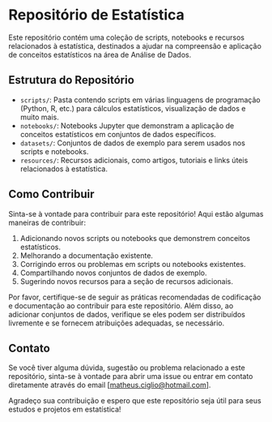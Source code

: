 # Repositório de Estatística

Este repositório contém uma coleção de scripts, notebooks e recursos relacionados à estatística, destinados a ajudar na compreensão e aplicação de conceitos estatísticos na área de Análise de Dados.

## Estrutura do Repositório

- `scripts/`: Pasta contendo scripts em várias linguagens de programação (Python, R, etc.) para cálculos estatísticos, visualização de dados e muito mais.
- `notebooks/`: Notebooks Jupyter que demonstram a aplicação de conceitos estatísticos em conjuntos de dados específicos.
- `datasets/`: Conjuntos de dados de exemplo para serem usados nos scripts e notebooks.
- `resources/`: Recursos adicionais, como artigos, tutoriais e links úteis relacionados à estatística.

## Como Contribuir

Sinta-se à vontade para contribuir para este repositório! Aqui estão algumas maneiras de contribuir:

1. Adicionando novos scripts ou notebooks que demonstrem conceitos estatísticos.
2. Melhorando a documentação existente.
3. Corrigindo erros ou problemas em scripts ou notebooks existentes.
4. Compartilhando novos conjuntos de dados de exemplo.
5. Sugerindo novos recursos para a seção de recursos adicionais.

Por favor, certifique-se de seguir as práticas recomendadas de codificação e documentação ao contribuir para este repositório. Além disso, ao adicionar conjuntos de dados, verifique se eles podem ser distribuídos livremente e se fornecem atribuições adequadas, se necessário.

## Contato

Se você tiver alguma dúvida, sugestão ou problema relacionado a este repositório, sinta-se à vontade para abrir uma issue ou entrar em contato diretamente através do email [matheus.ciglio@hotmail.com].

Agradeço sua contribuição e espero que este repositório seja útil para seus estudos e projetos em estatística!
